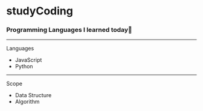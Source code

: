 # studyCoding

### Programming Languages I learned today📍
---------------------------------------------
Languages
- JavaScript
- Python
---------------------------------------------
Scope
- Data Structure
- Algorithm
